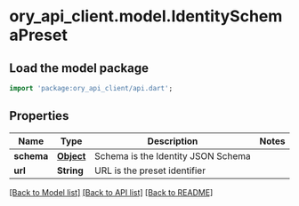 # ory_api_client.model.IdentitySchemaPreset

## Load the model package
```dart
import 'package:ory_api_client/api.dart';
```

## Properties
Name | Type | Description | Notes
------------ | ------------- | ------------- | -------------
**schema** | [**Object**](.md) | Schema is the Identity JSON Schema | 
**url** | **String** | URL is the preset identifier | 

[[Back to Model list]](../README.md#documentation-for-models) [[Back to API list]](../README.md#documentation-for-api-endpoints) [[Back to README]](../README.md)


